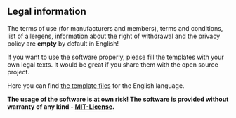 ## Legal information

The terms of use (for manufacturers and members), terms and conditions, list of allergens, information about the right of withdrawal and the privacy policy are **empty** by default in English!

If you want to use the software properly, please fill the templates with your own legal texts. It would be great if you share them with the open source project.

Here you can find [the template files]({{site.repo_url}}/tree/develop/src/Template/Element/legal/en_US) for the English language.

**The usage of the software is at own risk! The software is provided without warranty of any kind - [MIT-License]({{site.repo_url}}/blob/develop/LICENSE).**
